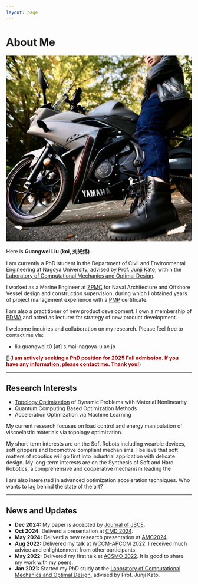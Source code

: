 ```yaml
---
layout: page
---
```


# About Me

<img src="bike_lgw.jpg" class="floatpic">

Here is **Guangwei Liu (koi, 刘光炜)**.<br>

I am currently a PhD student in the Department of Civil and Environmental Engineering at Nagoya University, advised by [Prof. Junji Kato](https://profs.provost.nagoya-u.ac.jp/html/100010137_ja.html), within the [Laboratory of Computational Mechanics and Optimal Design](https://www.nuopt.org/). 

I worked as a Marine Engineer at [ZPMC](https://www.zpmc.com/) for Naval Architecture and Offshore Vessel design and construction supervision, during which I obtained years of project management experience with a [PMP](https://www.pmi.org/certifications/project-management-pmp) certificate.

I am also a practitioner of new product development. I own a membership of [PDMA](https://www.pdma.org/) and acted as lecturer for strategy of new product development.

I welcome inquiries and collaboration on my research. Please feel free to contact me via:
- liu.guangwei.t0 [at] s.mail.nagoya-u.ac.jp

[](**<font color="#990000">I am actively seeking a PhD position for 2025 Fall admission. If you have any information, please contact me. Thank you!</font>**) 

---

## Research Interests

- [Topology Optimization](https://scholar.google.com/scholar?hl=en&as_sdt=0%2C5&q=topology+optimization&btnG=) of Dynamic Problems with Material Nonlinearity
- Quantum Computing Based Optimization Methods
- Acceleration Optimization via Machine Learning

My current research focuses on load control and energy manipulation of viscoelastic materials via topology optimization. 

My short-term interests are on the Soft Robots including wearble devices, soft grippers and locomotive compliant mechanisms. I believe that soft matters of robotics will go first into industrial application with delicate design. My long-term interests are on the Synthesis of Soft and Hard Robotics, a comprehensive and cooperative mechanism leading the 

I am also interested in advanced optimization acceleration techniques. Who wants to lag behind the state of the art?

---

## News and Updates

- **Dec 2024:** My paper is accepted by [Journal of JSCE](https://www.jstage.jst.go.jp/article/journalofjsce/13/2/13_24-15005/_article/-char/ja/).
- **Oct 2024:** Deliverd a presentation at [CMD 2024](https://www.jsme.or.jp/conference/cmdconf24/).
- **May 2024:** Deliverd a new research presentation at [AMC2024](https://pub.confit.atlas.jp/ja/event/jsceam2024).
- **Aug 2022:** Delivered my talk at [WCCM-APCOM 2022](https://www.wccm2022.org/). I received much advice and enlightenment from other participants.
- **May 2022:** Delivered my first talk at [ACSMO 2022](https://www.issmo.net/acsmo-2022/). It is good to share my work with my peers.
- **Jan 2021:** Started my PhD study at the [Laboratory of Computational Mechanics and Optimal Design](https://www.nuopt.org/), advised by Prof. Junji Kato.

